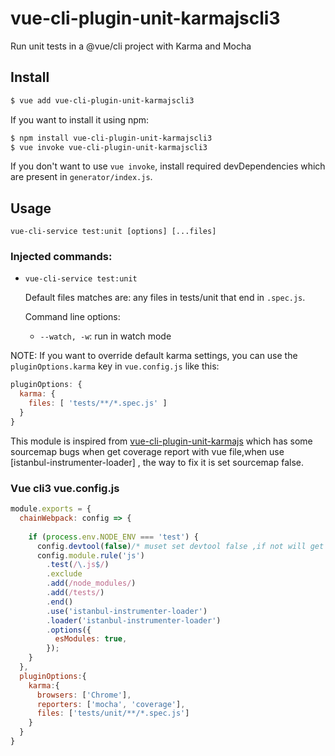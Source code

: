 # vue-cli-plugin-unit-karmajscli3

Run unit tests in a @vue/cli project with Karma and Mocha

## Install

```bash
$ vue add vue-cli-plugin-unit-karmajscli3
```

If you want to install it using npm:

```bash
$ npm install vue-cli-plugin-unit-karmajscli3
$ vue invoke vue-cli-plugin-unit-karmajscli3
```

If you don't want to use `vue invoke`, install required devDependencies which are present in `generator/index.js`.

## Usage

`vue-cli-service test:unit [options] [...files]`

### Injected commands:
* `vue-cli-service test:unit`

  Default files matches are: any files in tests/unit that end in `.spec.js`.

  Command line options: 

  * `--watch, -w`: run in watch mode

NOTE: If you want to override default karma settings, you can use the `pluginOptions.karma` key in `vue.config.js` like this:

```javascript
pluginOptions: {
  karma: {
    files: [ 'tests/**/*.spec.js' ]
  }
}
```

This module is inspired from [vue-cli-plugin-unit-karmajs] which has some sourcemap bugs when get coverage report with vue file,when use [istanbul-instrumenter-loader] , the way to fix it is set sourcemap false.

### Vue cli3 vue.config.js 
```javascript
module.exports = {
  chainWebpack: config => {
  
    if (process.env.NODE_ENV === 'test') {
      config.devtool(false)/* muset set devtool false ,if not will get error file path with vue file*/
      config.module.rule('js')
        .test(/\.js$/)
        .exclude
        .add(/node_modules/)
        .add(/tests/)
        .end()
        .use('istanbul-instrumenter-loader')
        .loader('istanbul-instrumenter-loader')
        .options({
          esModules: true,
        });
    }
  },
  pluginOptions:{
    karma:{
      browsers: ['Chrome'],
      reporters: ['mocha', 'coverage'],
      files: ['tests/unit/**/*.spec.js']
    }
  }
}

```

[vue-cli-plugin-unit-karma]: https://github.com/davidwallacejackson/vue-cli-plugin-unit-karma
[vue-cli-plugin-unit-karmajs]: https://github.com/tushararora/vue-cli-plugin-unit-karmajs